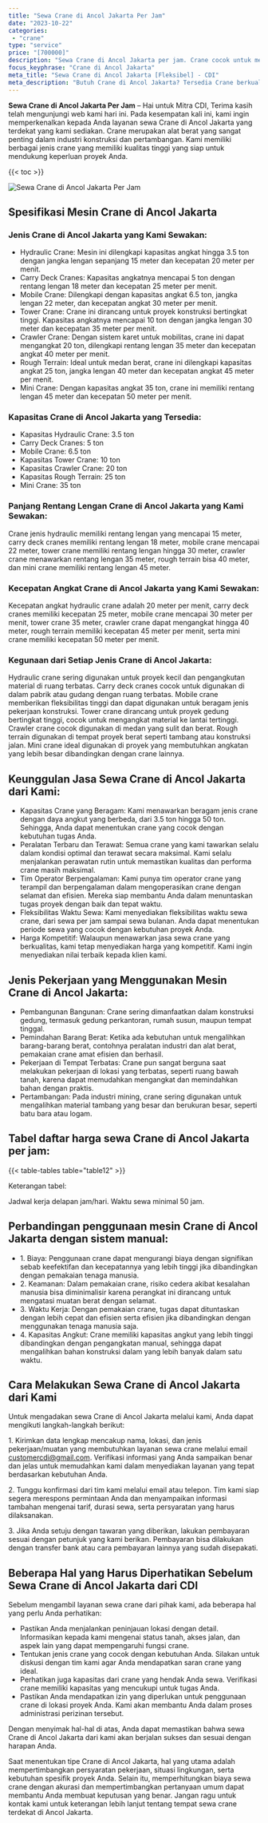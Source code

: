 ```yaml
---
title: "Sewa Crane di Ancol Jakarta Per Jam"
date: "2023-10-22"
categories:
 - "crane"
type: "service"
price: "[700000]"
description: "Sewa Crane di Ancol Jakarta per jam. Crane cocok untuk mendukung proyek sebagai peralatan angkat yang kuat. Hubungi kami untuk info lengkap."
focus_keyphrase: "Crane di Ancol Jakarta"
meta_title: "Sewa Crane di Ancol Jakarta [Fleksibel] - CDI"
meta_description: "Butuh Crane di Ancol Jakarta? Tersedia Crane berkualitas untuk proyek pembangunan. Nikmati harga terbaik hari ini."
---
```


**Sewa Crane di Ancol Jakarta Per Jam** – Hai untuk Mitra CDI, Terima kasih telah mengunjungi web kami hari ini. Pada kesempatan kali ini, kami ingin memperkenalkan kepada Anda layanan sewa Crane di Ancol Jakarta yang terdekat yang kami sediakan. Crane merupakan alat berat yang sangat penting dalam industri konstruksi dan pertambangan. Kami memiliki berbagai jenis crane yang memiliki kualitas tinggi yang siap untuk mendukung keperluan proyek Anda.

{{< toc >}}

![Sewa Crane di Ancol Jakarta Per Jam](/images/crane/crane-12.jpg)

## Spesifikasi Mesin Crane di Ancol Jakarta

### Jenis Crane di Ancol Jakarta yang Kami Sewakan:

*   Hydraulic Crane: Mesin ini dilengkapi kapasitas angkat hingga 3.5 ton dengan jangka lengan sepanjang 15 meter dan kecepatan 20 meter per menit.
*   Carry Deck Cranes: Kapasitas angkatnya mencapai 5 ton dengan rentang lengan 18 meter dan kecepatan 25 meter per menit.
*   Mobile Crane: Dilengkapi dengan kapasitas angkat 6.5 ton, jangka lengan 22 meter, dan kecepatan angkat 30 meter per menit.
*   Tower Crane: Crane ini dirancang untuk proyek konstruksi bertingkat tinggi. Kapasitas angkatnya mencapai 10 ton dengan jangka lengan 30 meter dan kecepatan 35 meter per menit.
*   Crawler Crane: Dengan sistem karet untuk mobilitas, crane ini dapat mengangkat 20 ton, dilengkapi rentang lengan 35 meter dan kecepatan angkat 40 meter per menit.
*   Rough Terrain: Ideal untuk medan berat, crane ini dilengkapi kapasitas angkat 25 ton, jangka lengan 40 meter dan kecepatan angkat 45 meter per menit.
*   Mini Crane: Dengan kapasitas angkat 35 ton, crane ini memiliki rentang lengan 45 meter dan kecepatan 50 meter per menit.

### Kapasitas Crane di Ancol Jakarta yang Tersedia:

*   Kapasitas Hydraulic Crane: 3.5 ton
*   Carry Deck Cranes: 5 ton
*   Mobile Crane: 6.5 ton
*   Kapasitas Tower Crane: 10 ton
*   Kapasitas Crawler Crane: 20 ton
*   Kapasitas Rough Terrain: 25 ton
*   Mini Crane: 35 ton

### Panjang Rentang Lengan Crane di Ancol Jakarta yang Kami Sewakan:

Crane jenis hydraulic memiliki rentang lengan yang mencapai 15 meter, carry deck cranes memiliki rentang lengan 18 meter, mobile crane mencapai 22 meter, tower crane memiliki rentang lengan hingga 30 meter, crawler crane menawarkan rentang lengan 35 meter, rough terrain bisa 40 meter, dan mini crane memiliki rentang lengan 45 meter.

### Kecepatan Angkat Crane di Ancol Jakarta yang Kami Sewakan:

Kecepatan angkat hydraulic crane adalah 20 meter per menit, carry deck cranes memiliki kecepatan 25 meter, mobile crane mencapai 30 meter per menit, tower crane 35 meter, crawler crane dapat mengangkat hingga 40 meter, rough terrain memiliki kecepatan 45 meter per menit, serta mini crane memiliki kecepatan 50 meter per menit.

### Kegunaan dari Setiap Jenis Crane di Ancol Jakarta:

Hydraulic crane sering digunakan untuk proyek kecil dan pengangkutan material di ruang terbatas. Carry deck cranes cocok untuk digunakan di dalam pabrik atau gudang dengan ruang terbatas. Mobile crane memberikan fleksibilitas tinggi dan dapat digunakan untuk beragam jenis pekerjaan konstruksi. Tower crane dirancang untuk proyek gedung bertingkat tinggi, cocok untuk mengangkat material ke lantai tertinggi. Crawler crane cocok digunakan di medan yang sulit dan berat. Rough terrain digunakan di tempat proyek berat seperti tambang atau konstruksi jalan. Mini crane ideal digunakan di proyek yang membutuhkan angkatan yang lebih besar dibandingkan dengan crane lainnya.

## Keunggulan Jasa Sewa Crane di Ancol Jakarta dari Kami:

*   Kapasitas Crane yang Beragam: Kami menawarkan beragam jenis crane dengan daya angkut yang berbeda, dari 3.5 ton hingga 50 ton. Sehingga, Anda dapat menentukan crane yang cocok dengan kebutuhan tugas Anda.
*   Peralatan Terbaru dan Terawat: Semua crane yang kami tawarkan selalu dalam kondisi optimal dan terawat secara maksimal. Kami selalu menjalankan perawatan rutin untuk memastikan kualitas dan performa crane masih maksimal.
*   Tim Operator Berpengalaman: Kami punya tim operator crane yang terampil dan berpengalaman dalam mengoperasikan crane dengan selamat dan efisien. Mereka siap membantu Anda dalam menuntaskan tugas proyek dengan baik dan tepat waktu.
*   Fleksibilitas Waktu Sewa: Kami menyediakan fleksibilitas waktu sewa crane, dari sewa per jam sampai sewa bulanan. Anda dapat menentukan periode sewa yang cocok dengan kebutuhan proyek Anda.
*   Harga Kompetitif: Walaupun menawarkan jasa sewa crane yang berkualitas, kami tetap menyediakan harga yang kompetitif. Kami ingin menyediakan nilai terbaik kepada klien kami.

## Jenis Pekerjaan yang Menggunakan Mesin Crane di Ancol Jakarta:

*   Pembangunan Bangunan: Crane sering dimanfaatkan dalam konstruksi gedung, termasuk gedung perkantoran, rumah susun, maupun tempat tinggal.
*   Pemindahan Barang Berat: Ketika ada kebutuhan untuk mengalihkan barang-barang berat, contohnya peralatan industri dan alat berat, pemakaian crane amat efisien dan berhasil.
*   Pekerjaan di Tempat Terbatas: Crane pun sangat berguna saat melakukan pekerjaan di lokasi yang terbatas, seperti ruang bawah tanah, karena dapat memudahkan mengangkat dan memindahkan bahan dengan praktis.
*   Pertambangan: Pada industri mining, crane sering digunakan untuk mengalihkan material tambang yang besar dan berukuran besar, seperti batu bara atau logam.

## Tabel daftar harga sewa Crane di Ancol Jakarta per jam:

{{< table-tables table="table12" >}}

Keterangan tabel:

Jadwal kerja delapan jam/hari. Waktu sewa minimal 50 jam.

## Perbandingan penggunaan mesin Crane di Ancol Jakarta dengan sistem manual:

*   1\. Biaya: Penggunaan crane dapat mengurangi biaya dengan signifikan sebab keefektifan dan kecepatannya yang lebih tinggi jika dibandingkan dengan pemakaian tenaga manusia.
*   2\. Keamanan: Dalam pemakaian crane, risiko cedera akibat kesalahan manusia bisa diminimalisir karena perangkat ini dirancang untuk mengatasi muatan berat dengan selamat.
*   3\. Waktu Kerja: Dengan pemakaian crane, tugas dapat dituntaskan dengan lebih cepat dan efisien serta efisien jika dibandingkan dengan menggunakan tenaga manusia saja.
*   4\. Kapasitas Angkut: Crane memiliki kapasitas angkut yang lebih tinggi dibandingkan dengan pengangkatan manual, sehingga dapat mengalihkan bahan konstruksi dalam yang lebih banyak dalam satu waktu.

## Cara Melakukan Sewa Crane di Ancol Jakarta dari Kami

Untuk mengadakan sewa Crane di Ancol Jakarta melalui kami, Anda dapat mengikuti langkah-langkah berikut:

1\.  Kirimkan data lengkap mencakup nama, lokasi, dan jenis pekerjaan/muatan yang membutuhkan layanan sewa crane melalui email customercdi@gmail.com. Verifikasi informasi yang Anda sampaikan benar dan jelas untuk memudahkan kami dalam menyediakan layanan yang tepat berdasarkan kebutuhan Anda.

2\.  Tunggu konfirmasi dari tim kami melalui email atau telepon. Tim kami siap segera merespons permintaan Anda dan menyampaikan informasi tambahan mengenai tarif, durasi sewa, serta persyaratan yang harus dilaksanakan.

3\.  Jika Anda setuju dengan tawaran yang diberikan, lakukan pembayaran sesuai dengan petunjuk yang kami berikan. Pembayaran bisa dilakukan dengan transfer bank atau cara pembayaran lainnya yang sudah disepakati.

## Beberapa Hal yang Harus Diperhatikan Sebelum Sewa Crane di Ancol Jakarta dari CDI

Sebelum mengambil layanan sewa crane dari pihak kami, ada beberapa hal yang perlu Anda perhatikan:

*   Pastikan Anda menjalankan peninjauan lokasi dengan detail. Informasikan kepada kami mengenai status tanah, akses jalan, dan aspek lain yang dapat mempengaruhi fungsi crane.
*   Tentukan jenis crane yang cocok dengan kebutuhan Anda. Silakan untuk diskusi dengan tim kami agar Anda mendapatkan saran crane yang ideal.
*   Perhatikan juga kapasitas dari crane yang hendak Anda sewa. Verifikasi crane memiliki kapasitas yang mencukupi untuk tugas Anda.
*   Pastikan Anda mendapatkan izin yang diperlukan untuk penggunaan crane di lokasi proyek Anda. Kami akan membantu Anda dalam proses administrasi perizinan tersebut.

Dengan menyimak hal-hal di atas, Anda dapat memastikan bahwa sewa Crane di Ancol Jakarta dari kami akan berjalan sukses dan sesuai dengan harapan Anda.

Saat menentukan tipe Crane di Ancol Jakarta, hal yang utama adalah mempertimbangkan persyaratan pekerjaan, situasi lingkungan, serta kebutuhan spesifik proyek Anda. Selain itu, memperhitungkan biaya sewa crane dengan akurasi dan mempertimbangkan pertanyaan umum dapat membantu Anda membuat keputusan yang benar. Jangan ragu untuk kontak kami untuk keterangan lebih lanjut tentang tempat sewa crane terdekat di Ancol Jakarta.
